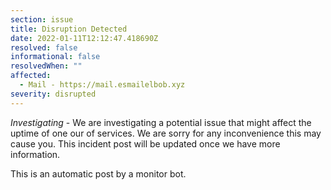 ```yaml
---
section: issue
title: Disruption Detected
date: 2022-01-11T12:12:47.418690Z
resolved: false
informational: false
resolvedWhen: ""
affected:
  - Mail - https://mail.esmailelbob.xyz
severity: disrupted
---
```

*Investigating* - We are investigating a potential issue that might affect the uptime of one our of services. We are sorry for any inconvenience this may cause you. This incident post will be updated once we have more information.

This is an automatic post by a monitor bot.
        
